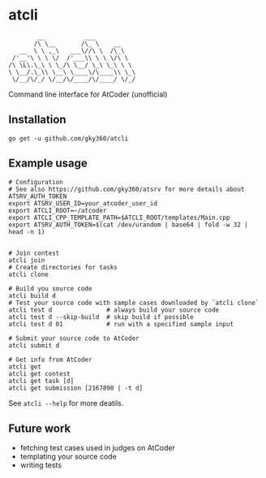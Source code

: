 # atcli

```
        __           ___
       /\ \__       /\_ \    __
   __  \ \ ,_\   ___\//\ \  /\_\
 /'__'\ \ \ \/  /'___\\ \ \ \/\ \
/\ \L\.\_\ \ \_/\ \__/ \_\ \_\ \ \
\ \__/.\_\\ \__\ \____\/\____\\ \_\
 \/__/\/_/ \/__/\/____/\/____/ \/_/
```

Command line interface for AtCoder (unofficial)


## Installation

```
go get -u github.com/gky360/atcli
```


## Example usage

```
# Configuration
# See also https://github.com/gky360/atsrv for more details about ATSRV_AUTH_TOKEN
export ATSRV_USER_ID=your_atcoder_user_id
export ATCLI_ROOT=~/atcoder
export ATCLI_CPP_TEMPLATE_PATH=$ATCLI_ROOT/templates/Main.cpp
export ATSRV_AUTH_TOKEN=$(cat /dev/urandom | base64 | fold -w 32 | head -n 1)


# Join contest
atcli join
# Create directories for tasks
atcli clone

# Build you source code
atcli build d
# Test your source code with sample cases downloaded by `atcli clone`
atcli test d               # always build your source code
atcli test d --skip-build  # skip build if possible
atcli test d 01            # run with a specified sample input

# Submit your source code to AtCoder
atcli submit d

# Get info from AtCoder
atcli get
atcli get contest
atcli get task [d]
atcli get submission [2167890 | -t d]
```

See `atcli --help` for more deatils.


## Future work

- fetching test cases used in judges on AtCoder
- templating your source code
- writing tests
